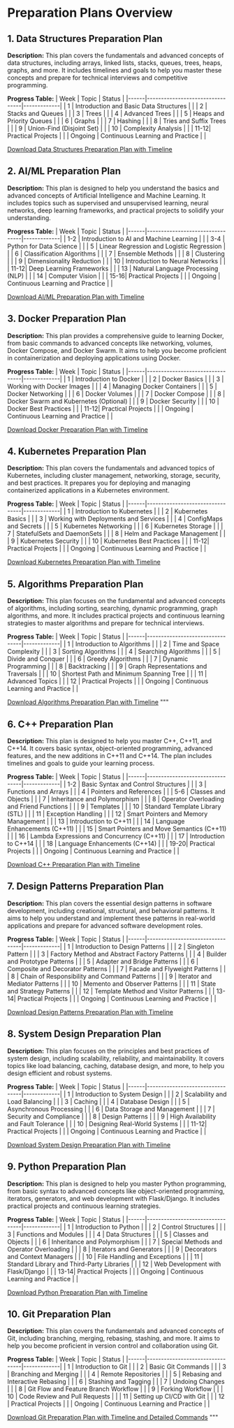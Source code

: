 # Preparation Plans Overview

## 1. Data Structures Preparation Plan

**Description:**
This plan covers the fundamentals and advanced concepts of data structures, including arrays, linked lists, stacks, queues, trees, heaps, graphs, and more. It includes timelines and goals to help you master these concepts and prepare for technical interviews and competitive programming.

**Progress Table:**
| Week | Topic                           | Status      |
|------|---------------------------------|-------------|
| 1    | Introduction and Basic Data Structures |             |
| 2    | Stacks and Queues               |             |
| 3    | Trees                           |             |
| 4    | Advanced Trees                  |             |
| 5    | Heaps and Priority Queues       |             |
| 6    | Graphs                          |             |
| 7    | Hashing                         |             |
| 8    | Tries and Suffix Trees          |             |
| 9    | Union-Find (Disjoint Set)       |             |
| 10   | Complexity Analysis             |             |
| 11-12| Practical Projects              |             |
| Ongoing | Continuous Learning and Practice |         |

[Download Data Structures Preparation Plan with Timeline](sandbox:/mnt/data/Data_Structures_Preparation_Plan_With_Timeline.md)

## 2. AI/ML Preparation Plan

**Description:**
This plan is designed to help you understand the basics and advanced concepts of Artificial Intelligence and Machine Learning. It includes topics such as supervised and unsupervised learning, neural networks, deep learning frameworks, and practical projects to solidify your understanding.

**Progress Table:**
| Week | Topic                           | Status      |
|------|---------------------------------|-------------|
| 1-2  | Introduction to AI and Machine Learning |         |
| 3-4  | Python for Data Science         |             |
| 5    | Linear Regression and Logistic Regression |       |
| 6    | Classification Algorithms       |             |
| 7    | Ensemble Methods                |             |
| 8    | Clustering                      |             |
| 9    | Dimensionality Reduction        |             |
| 10   | Introduction to Neural Networks |             |
| 11-12| Deep Learning Frameworks        |             |
| 13   | Natural Language Processing (NLP) |           |
| 14   | Computer Vision                 |             |
| 15-16| Practical Projects              |             |
| Ongoing | Continuous Learning and Practice |         |

[Download AI/ML Preparation Plan with Timeline](sandbox:/mnt/data/AI_ML_Preparation_Plan_With_Timeline.md)

## 3. Docker Preparation Plan

**Description:**
This plan provides a comprehensive guide to learning Docker, from basic commands to advanced concepts like networking, volumes, Docker Compose, and Docker Swarm. It aims to help you become proficient in containerization and deploying applications using Docker.

**Progress Table:**
| Week | Topic                           | Status      |
|------|---------------------------------|-------------|
| 1    | Introduction to Docker          |             |
| 2    | Docker Basics                   |             |
| 3    | Working with Docker Images      |             |
| 4    | Managing Docker Containers      |             |
| 5    | Docker Networking               |             |
| 6    | Docker Volumes                  |             |
| 7    | Docker Compose                  |             |
| 8    | Docker Swarm and Kubernetes (Optional) |      |
| 9    | Docker Security                 |             |
| 10   | Docker Best Practices           |             |
| 11-12| Practical Projects              |             |
| Ongoing | Continuous Learning and Practice |         |

[Download Docker Preparation Plan with Timeline](sandbox:/mnt/data/Docker_Preparation_Plan_With_Timeline.md)

## 4. Kubernetes Preparation Plan

**Description:**
This plan covers the fundamentals and advanced topics of Kubernetes, including cluster management, networking, storage, security, and best practices. It prepares you for deploying and managing containerized applications in a Kubernetes environment.

**Progress Table:**
| Week | Topic                           | Status      |
|------|---------------------------------|-------------|
| 1    | Introduction to Kubernetes      |             |
| 2    | Kubernetes Basics               |             |
| 3    | Working with Deployments and Services |        |
| 4    | ConfigMaps and Secrets          |             |
| 5    | Kubernetes Networking           |             |
| 6    | Kubernetes Storage              |             |
| 7    | StatefulSets and DaemonSets     |             |
| 8    | Helm and Package Management     |             |
| 9    | Kubernetes Security             |             |
| 10   | Kubernetes Best Practices       |             |
| 11-12| Practical Projects              |             |
| Ongoing | Continuous Learning and Practice |         |

[Download Kubernetes Preparation Plan with Timeline](sandbox:/mnt/data/Kubernetes_Preparation_Plan_With_Timeline.md)

## 5. Algorithms Preparation Plan

**Description:**
This plan focuses on the fundamental and advanced concepts of algorithms, including sorting, searching, dynamic programming, graph algorithms, and more. It includes practical projects and continuous learning strategies to master algorithms and prepare for technical interviews.

**Progress Table:**
| Week | Topic                           | Status      |
|------|---------------------------------|-------------|
| 1    | Introduction to Algorithms      |             |
| 2    | Time and Space Complexity       |             |
| 3    | Sorting Algorithms              |             |
| 4    | Searching Algorithms            |             |
| 5    | Divide and Conquer              |             |
| 6    | Greedy Algorithms               |             |
| 7    | Dynamic Programming             |             |
| 8    | Backtracking                    |             |
| 9    | Graph Representations and Traversals |         |
| 10   | Shortest Path and Minimum Spanning Tree |       |
| 11   | Advanced Topics                 |             |
| 12   | Practical Projects              |             |
| Ongoing | Continuous Learning and Practice |         |

[Download Algorithms Preparation Plan with Timeline](sandbox:/mnt/data/Algorithms_Preparation_Plan_With_Timeline.md)
"""

## 6. C++ Preparation Plan

**Description:**
This plan is designed to help you master C++, C++11, and C++14. It covers basic syntax, object-oriented programming, advanced features, and the new additions in C++11 and C++14. The plan includes timelines and goals to guide your learning process.

**Progress Table:**
| Week | Topic                           | Status      |
|------|---------------------------------|-------------|
| 1-2  | Basic Syntax and Control Structures |         |
| 3    | Functions and Arrays            |             |
| 4    | Pointers and References         |             |
| 5-6  | Classes and Objects             |             |
| 7    | Inheritance and Polymorphism    |             |
| 8    | Operator Overloading and Friend Functions |   |
| 9    | Templates                       |             |
| 10   | Standard Template Library (STL) |             |
| 11   | Exception Handling              |             |
| 12   | Smart Pointers and Memory Management |       |
| 13   | Introduction to C++11           |             |
| 14   | Language Enhancements (C++11)   |             |
| 15   | Smart Pointers and Move Semantics (C++11) |  |
| 16   | Lambda Expressions and Concurrency (C++11) |  |
| 17   | Introduction to C++14           |             |
| 18   | Language Enhancements (C++14)   |             |
| 19-20| Practical Projects              |             |
| Ongoing | Continuous Learning and Practice |         |

[Download C++ Preparation Plan with Timeline](sandbox:/mnt/data/CPP_Preparation_Plan_With_Timeline.md)

## 7. Design Patterns Preparation Plan

**Description:**
This plan covers the essential design patterns in software development, including creational, structural, and behavioral patterns. It aims to help you understand and implement these patterns in real-world applications and prepare for advanced software development roles.

**Progress Table:**
| Week | Topic                           | Status      |
|------|---------------------------------|-------------|
| 1    | Introduction to Design Patterns |             |
| 2    | Singleton Pattern               |             |
| 3    | Factory Method and Abstract Factory Patterns | |
| 4    | Builder and Prototype Patterns  |             |
| 5    | Adapter and Bridge Patterns     |             |
| 6    | Composite and Decorator Patterns |            |
| 7    | Facade and Flyweight Patterns   |             |
| 8    | Chain of Responsibility and Command Patterns | |
| 9    | Iterator and Mediator Patterns  |             |
| 10   | Memento and Observer Patterns   |             |
| 11   | State and Strategy Patterns     |             |
| 12   | Template Method and Visitor Patterns |        |
| 13-14| Practical Projects              |             |
| Ongoing | Continuous Learning and Practice |         |

[Download Design Patterns Preparation Plan with Timeline](sandbox:/mnt/data/Design_Patterns_Preparation_Plan_With_Timeline.md)

## 8. System Design Preparation Plan

**Description:**
This plan focuses on the principles and best practices of system design, including scalability, reliability, and maintainability. It covers topics like load balancing, caching, database design, and more, to help you design efficient and robust systems.

**Progress Table:**
| Week | Topic                           | Status      |
|------|---------------------------------|-------------|
| 1    | Introduction to System Design   |             |
| 2    | Scalability and Load Balancing  |             |
| 3    | Caching                         |             |
| 4    | Database Design                 |             |
| 5    | Asynchronous Processing         |             |
| 6    | Data Storage and Management     |             |
| 7    | Security and Compliance         |             |
| 8    | Design Patterns                 |             |
| 9    | High Availability and Fault Tolerance |       |
| 10   | Designing Real-World Systems    |             |
| 11-12| Practical Projects              |             |
| Ongoing | Continuous Learning and Practice |         |

[Download System Design Preparation Plan with Timeline](SystemDesign/System_Design_Preparation_Plan_With_Timeline.md)

## 9. Python Preparation Plan

**Description:**
This plan is designed to help you master Python programming, from basic syntax to advanced concepts like object-oriented programming, iterators, generators, and web development with Flask/Django. It includes practical projects and continuous learning strategies.

**Progress Table:**
| Week | Topic                           | Status      |
|------|---------------------------------|-------------|
| 1    | Introduction to Python          |             |
| 2    | Control Structures              |             |
| 3    | Functions and Modules           |             |
| 4    | Data Structures                 |             |
| 5    | Classes and Objects             |             |
| 6    | Inheritance and Polymorphism    |             |
| 7    | Special Methods and Operator Overloading |   |
| 8    | Iterators and Generators        |             |
| 9    | Decorators and Context Managers |             |
| 10   | File Handling and Exceptions    |             |
| 11    | Standard Library and Third-Party Libraries | |
| 12   | Web Development with Flask/Django |          |
| 13-14| Practical Projects              |             |
| Ongoing | Continuous Learning and Practice |         |

[Download Python Preparation Plan with Timeline](sandbox:/mnt/data/Python_Preparation_Plan_With_Timeline.md)

## 10. Git Preparation Plan

**Description:**
This plan covers the fundamentals and advanced concepts of Git, including branching, merging, rebasing, stashing, and more. It aims to help you become proficient in version control and collaboration using Git.

**Progress Table:**
| Week | Topic                           | Status      |
|------|---------------------------------|-------------|
| 1    | Introduction to Git             |             |
| 2    | Basic Git Commands              |             |
| 3    | Branching and Merging           |             |
| 4    | Remote Repositories             |             |
| 5    | Rebasing and Interactive Rebasing |           |
| 6    | Stashing and Tagging            |             |
| 7    | Undoing Changes                 |             |
| 8    | Git Flow and Feature Branch Workflow |        |
| 9    | Forking Workflow                |             |
| 10   | Code Review and Pull Requests   |             |
| 11   | Setting up CI/CD with Git       |             |
| 12   | Practical Projects              |             |
| Ongoing | Continuous Learning and Practice |         |

[Download Git Preparation Plan with Timeline and Detailed Commands](sandbox:/mnt/data/Git_Preparation_Plan_With_Timeline_and_Detailed_Commands.md)
"""
